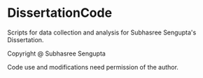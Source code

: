 # DissertationCode
Scripts for data collection and analysis for Subhasree Sengupta's Dissertation.

Copyright @ Subhasree Sengupta

Code use and modifications need permission of the author.
